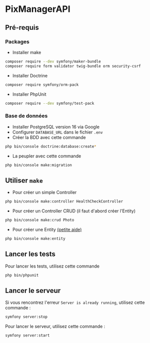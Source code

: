 # PixManagerAPI

## Pré-requis

### Packages

- Installer make
```sh
composer require --dev symfony/maker-bundle
composer require form validator twig-bundle orm security-csrf  
```

- Installer Doctrine
```sh
composer require symfony/orm-pack
```

- Installer PhpUnit
```sh
composer require --dev symfony/test-pack
```

### Base de données
- Installer PostgreSQL version 16 via Google
- Configurer `DATABASE_URL` dans le fichier `.env`
- Créer la BDD avec cette commande
```sh
php bin/console doctrine:database:create*
```
- La peupler avec cette commande
```sh
php bin/console make:migration
```

## Utiliser `make`
- Pour créer un simple Controller
```sh
php bin/console make:controller HealthCheckController  
```

- Pour créer un Controller CRUD (il faut d'abord créer l'Entity)
```sh
php bin/console make:crud Photo
```

- Pour créer une Entity [(petite aide)](https://symfony.com/doc/current/doctrine.html#creating-an-entity-class)
```sh
php bin/console make:entity  
```

## Lancer les tests

Pour lancer les tests, utilisez cette commande
```sh
php bin/phpunit
```

## Lancer le serveur

Si vous rencontrez l'erreur `Server is already running`, utilisez cette commande :
```sh
symfony server:stop
```

Pour lancer le serveur, utilisez cette commande :
```sh
symfony server:start
```
